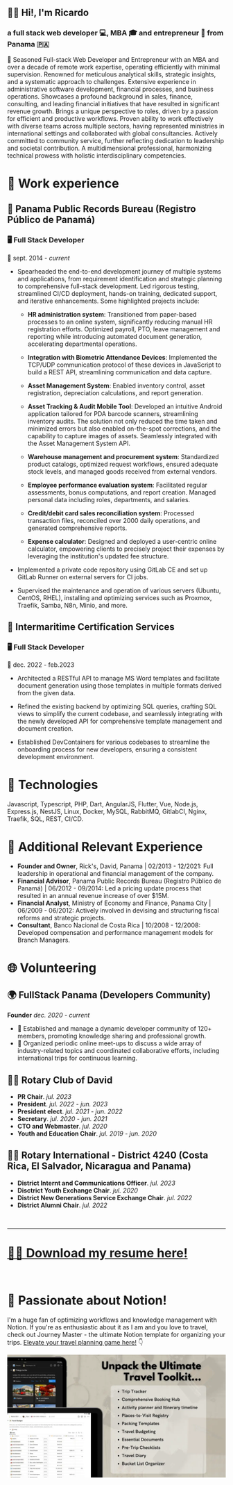 ## 🙋‍♂️ Hi!, I'm Ricardo
### a full stack web developer 💻, MBA 🎓 and entrepreneur 🚀 from Panama 🇵🇦


🎯 Seasoned Full-stack Web Developer and Entrepreneur with an MBA and over a decade of remote work expertise, operating efficiently with minimal supervision. Renowned for meticulous analytical skills, strategic insights, and a systematic approach to challenges. Extensive experience in administrative software development, financial processes, and business operations. Showcases a profound background in sales, finance, consulting, and leading financial initiatives that have resulted in significant revenue growth. Brings a unique perspective to roles, driven by a passion for efficient and productive workflows. Proven ability to work effectively with diverse teams across multiple sectors, having represented ministries in international settings and collaborated with global consultancies. Actively committed to community service, further reflecting dedication to leadership and societal contribution. A multidimensional professional, harmonizing technical prowess with holistic interdisciplinary competencies.



# 💼 Work experience


## 📖 Panama Public Records Bureau (Registro Público de Panamá)

### 🖥 Full Stack Developer
📅 sept. 2014 - _current_

- Spearheaded the end-to-end development journey of multiple systems and applications, from requirement identification and strategic planning to comprehensive full-stack development. Led rigorous testing, streamlined CI/CD deployment, hands-on training, dedicated support, and iterative enhancements. Some highlighted projects include:

  - **HR administration system**: Transitioned from paper-based processes to an online system, significantly reducing manual HR registration efforts. Optimized payroll, PTO, leave management and reporting while introducing automated document generation, accelerating departmental operations.

  - **Integration with Biometric Attendance Devices**: Implemented the TCP/UDP communication protocol of these devices in JavaScript to build a REST API, streamlining communication and data capture.

  - **Asset Management System**: Enabled inventory control, asset registration, depreciation calculations, and report generation.

  - **Asset Tracking & Audit Mobile Tool**: Developed an intuitive Android application tailored for PDA barcode scanners, streamlining inventory audits. The solution not only reduced the time taken and minimized errors but also enabled on-the-spot corrections, and the capability to capture images of assets. Seamlessly integrated with the Asset Management System API.

  - **Warehouse management and procurement system**: Standardized product catalogs, optimized request workflows, ensured adequate stock levels, and managed goods received from external vendors.

  - **Employee performance evaluation system**: Facilitated regular assessments, bonus computations, and report creation. Managed personal data including roles, departments, and salaries.

  - **Credit/debit card sales reconciliation system**: Processed transaction files, reconciled over 2000 daily operations, and generated comprehensive reports.

  - **Expense calculator**: Designed and deployed a user-centric online calculator, empowering clients to precisely project their expenses by leveraging the institution's updated fee structure.

- Implemented a private code repository using GitLab CE and set up GitLab Runner on external servers for CI jobs.

- Supervised the maintenance and operation of various servers (Ubuntu, CentOS, RHEL), installing and optimizing services such as Proxmox, Traefik, Samba, N8n, Minio, and more.


## 🚢 Intermaritime Certification Services

### 🖥 Full Stack Developer
📅 dec. 2022 - feb.2023

- Architected a RESTful API to manage MS Word templates and facilitate document generation using those templates in multiple formats derived from the given data.

- Refined the existing backend by optimizing SQL queries, crafting SQL views to simplify the current codebase, and seamlessly integrating with the newly developed API for comprehensive template management and document creation.

- Established DevContainers for various codebases to streamline the onboarding process for new developers, ensuring a consistent development environment.

# 🤖 Technologies
Javascript, Typescript, PHP, Dart, AngularJS, Flutter, Vue, Node.js, Express.js, NestJS, Linux, Docker, MySQL, RabbitMQ, GitlabCI, Nginx, Traefik, SQL, REST, CI/CD.

# 💼 Additional Relevant Experience

- **Founder and Owner**, Rick's, David, Panama | 02/2013 - 12/2021: Full leadership in operational and financial management of the company.
- **Financial Advisor**, Panama Public Records Bureau (Registro Público de Panamá) | 06/2012 - 09/2014: Led a pricing update process that resulted in an annual revenue increase of over $15M.
- **Financial Analyst**, Ministry of Economy and Finance, Panama City | 06/2009 - 06/2012: Actively involved in devising and structuring fiscal reforms and strategic projects.
- **Consultant**, Banco Nacional de Costa Rica | 10/2008 - 12/2008: Developed compensation and performance management models for Branch Managers.

# 🌐 Volunteering

## 🌍 FullStack Panama (Developers Community)
**Founder** _dec. 2020 - current_

- 🤝 Established and manage a dynamic developer community of 120+ members, promoting knowledge sharing and professional growth.
- 📣 Organized periodic online meet-ups to discuss a wide array of industry-related topics and coordinated collaborative efforts, including international trips for continuous learning.

## 🤲💙 Rotary Club of David

- **PR Chair**. _jul. 2023_
- **President**. _jul. 2022 - jun. 2023_
- **President elect**. _jul. 2021 - jun. 2022_
- **Secretary**. _jul. 2020 - jun. 2021_
- **CTO and Webmaster**. _jul. 2020_
- **Youth and Education Chair**. _jul. 2019 - jun. 2020_

## 🤲💙 Rotary International - District 4240 (Costa Rica, El Salvador, Nicaragua and Panama)

- **District Internt and Communications Officer**. _jul. 2023_
- **Disctrict Youth Exchange Chair**. _jul. 2020_
- **District New Generations Service Exchange Chair**. _jul. 2022_
- **District Alumni Chair**. _jul. 2022_

&nbsp;

---

# [📄💾 Download my resume here!](https://github.com/tribal2/my-resume/blob/main/ricardo-tribaldos-full-stack-developer-resume.pdf)

&nbsp;

# 📓 Passionate about Notion!
I'm a huge fan of optimizing workflows and knowledge management with Notion. If you're as enthusiastic about it as I am and you love to travel, check out Journey Master - the ultimate Notion template for organizing your trips. [Elevate your travel planning game here!](https://tribal2.gumroad.com/l/journeymaster-notion-travel-template) 👇

[![JourneyMaster Template](images/notion-journeymaster.webP)](https://tribal2.gumroad.com/l/journeymaster-notion-travel-template)